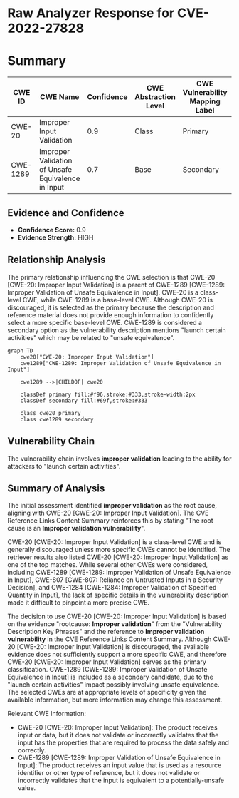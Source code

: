 # Raw Analyzer Response for CVE-2022-27828

# Summary
| CWE ID | CWE Name | Confidence | CWE Abstraction Level | CWE Vulnerability Mapping Label | CWE-Vulnerability Mapping Notes |
|---|---|---|---|---|---|
| CWE-20 | Improper Input Validation | 0.9 | Class | Primary | Discouraged |
| CWE-1289 | Improper Validation of Unsafe Equivalence in Input | 0.7 | Base | Secondary | Allowed |

## Evidence and Confidence

*   **Confidence Score:** 0.9
*   **Evidence Strength:** HIGH

## Relationship Analysis
The primary relationship influencing the CWE selection is that CWE-20 [CWE-20: Improper Input Validation] is a parent of CWE-1289 [CWE-1289: Improper Validation of Unsafe Equivalence in Input]. CWE-20 is a class-level CWE, while CWE-1289 is a base-level CWE. Although CWE-20 is discouraged, it is selected as the primary because the description and reference material does not provide enough information to confidently select a more specific base-level CWE. CWE-1289 is considered a secondary option as the vulnerability description mentions "launch certain activities" which may be related to "unsafe equivalence".

```mermaid
graph TD
    cwe20["CWE-20: Improper Input Validation"]
    cwe1289["CWE-1289: Improper Validation of Unsafe Equivalence in Input"]
    
    cwe1289 -->|CHILDOF| cwe20
    
    classDef primary fill:#f96,stroke:#333,stroke-width:2px
    classDef secondary fill:#69f,stroke:#333
    
    class cwe20 primary
    class cwe1289 secondary
```

## Vulnerability Chain
The vulnerability chain involves **improper validation** leading to the ability for attackers to "launch certain activities".

## Summary of Analysis
The initial assessment identified **improper validation** as the root cause, aligning with CWE-20 [CWE-20: Improper Input Validation]. The CVE Reference Links Content Summary reinforces this by stating "The root cause is an **Improper validation vulnerability**".

CWE-20 [CWE-20: Improper Input Validation] is a class-level CWE and is generally discouraged unless more specific CWEs cannot be identified. The retriever results also listed CWE-20 [CWE-20: Improper Input Validation] as one of the top matches. While several other CWEs were considered, including CWE-1289 [CWE-1289: Improper Validation of Unsafe Equivalence in Input], CWE-807 [CWE-807: Reliance on Untrusted Inputs in a Security Decision], and CWE-1284 [CWE-1284: Improper Validation of Specified Quantity in Input], the lack of specific details in the vulnerability description made it difficult to pinpoint a more precise CWE.

The decision to use CWE-20 [CWE-20: Improper Input Validation] is based on the evidence "rootcause: **Improper validation**" from the "Vulnerability Description Key Phrases" and the reference to **Improper validation vulnerability** in the CVE Reference Links Content Summary. Although CWE-20 [CWE-20: Improper Input Validation] is discouraged, the available evidence does not sufficiently support a more specific CWE, and therefore CWE-20 [CWE-20: Improper Input Validation] serves as the primary classification. CWE-1289 [CWE-1289: Improper Validation of Unsafe Equivalence in Input] is included as a secondary candidate, due to the "launch certain activities" impact possibly involving unsafe equivalence. The selected CWEs are at appropriate levels of specificity given the available information, but more information may change this assessment.

Relevant CWE Information:
* CWE-20 [CWE-20: Improper Input Validation]: The product receives input or data, but it does not validate or incorrectly validates that the input has the properties that are required to process the data safely and correctly.
* CWE-1289 [CWE-1289: Improper Validation of Unsafe Equivalence in Input]: The product receives an input value that is used as a resource identifier or other type of reference, but it does not validate or incorrectly validates that the input is equivalent to a potentially-unsafe value.